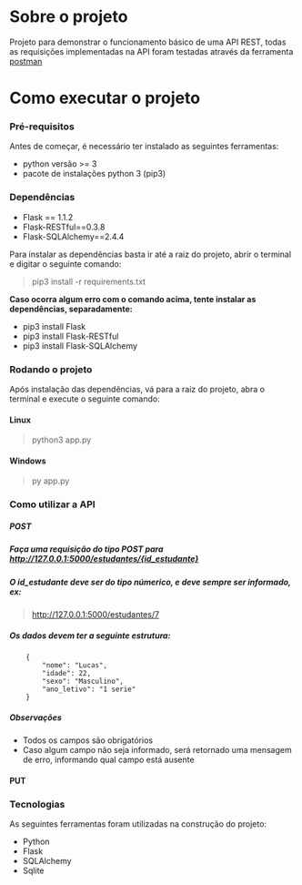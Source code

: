 # Sobre o projeto

Projeto para demonstrar o funcionamento básico de uma API REST, todas as requisições implementadas na API
foram testadas através da ferramenta [postman](https://www.postman.com/)

# Como executar o projeto

### Pré-requisitos

Antes de começar, é necessário ter instalado as seguintes ferramentas: 
* python versão >= 3
* pacote de instalações python 3 (pip3)

### Dependências

 * Flask == 1.1.2
 * Flask-RESTful==0.3.8
 * Flask-SQLAlchemy==2.4.4

Para instalar as dependências basta ir até a raiz do projeto, abrir o terminal e digitar o seguinte comando:
> pip3 install -r requirements.txt

**Caso ocorra algum erro com o comando acima, tente instalar as dependências, separadamente:**
* pip3 install Flask
* pip3 install Flask-RESTful
* pip3 install Flask-SQLAlchemy

### Rodando o projeto
Após instalação das dependências, vá para a raiz do projeto, abra o terminal e execute o seguinte comando:

#### Linux
> python3 app.py

#### Windows
> py app.py

### Como utilizar a API

##### POST

##### Faça uma requisição do tipo POST para http://127.0.0.1:5000/estudantes/{id_estudante}
##### O id_estudante deve ser do tipo númerico, e **deve sempre** ser informado, ex:
> http://127.0.0.1:5000/estudantes/7
##### Os dados devem ter a seguinte estrutura:
``` 
    {
        "nome": "Lucas",
        "idade": 22,
        "sexo": "Masculino",
        "ano_letivo": "1 serie"
    }
```
##### Observações
* Todos os campos são obrigatórios
* Caso algum campo não seja informado, será retornado uma mensagem de erro, informando qual campo está ausente

#### PUT




### Tecnologias
As seguintes ferramentas foram utilizadas na construção do projeto:
* Python
* Flask
* SQLAlchemy
* Sqlite





